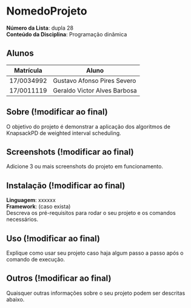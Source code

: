 # NomedoProjeto

**Número da Lista**: dupla 28<br>
**Conteúdo da Disciplina**: Programação dinâmica<br>

## Alunos
|Matrícula | Aluno |
| ---- | ---------- |
| 17/0034992 | Gustavo Afonso Pires Severo |
| 17/0011119 | Geraldo Victor Alves Barbosa |

## Sobre  (!modificar ao final)
O objetivo do projeto é demonstrar a aplicação dos algoritmos de KnapsackPD de weighted interval scheduling. 

## Screenshots  (!modificar ao final)
Adicione 3 ou mais screenshots do projeto em funcionamento.

## Instalação  (!modificar ao final)
**Linguagem**: xxxxxx<br>
**Framework**: (caso exista)<br>
Descreva os pré-requisitos para rodar o seu projeto e os comandos necessários.

## Uso  (!modificar ao final)
Explique como usar seu projeto caso haja algum passo a passo após o comando de execução.

## Outros (!modificar ao final)
Quaisquer outras informações sobre o seu projeto podem ser descritas abaixo.
